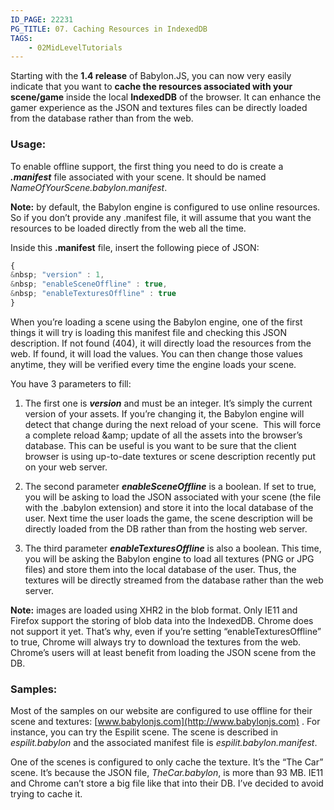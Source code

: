 ```yaml
---
ID_PAGE: 22231
PG_TITLE: 07. Caching Resources in IndexedDB
TAGS:
    - 02MidLevelTutorials
---
```


Starting with the **1.4 release** of Babylon.JS, you can now very easily indicate that you want to **cache the resources associated with your scene/game** inside the local **IndexedDB** of the browser. It can enhance the gamer experience as the JSON and textures files can be directly loaded from the database rather than from the web.

### Usage:

To enable offline support, the first thing you need to do is create a _**.manifest**_ file associated with your scene. It should be named _NameOfYourScene.babylon.manifest_.

**Note:** by default, the Babylon engine is configured to use online resources. So if you don’t provide any .manifest file, it will assume that you want the resources to be loaded directly from the web all the time.

Inside this **.manifest** file, insert the following piece of JSON:

```javascript
{
&nbsp; "version" : 1,
&nbsp; "enableSceneOffline" : true,
&nbsp; "enableTexturesOffline" : true
}
```

When you’re loading a scene using the Babylon engine, one of the first things it will try is loading this manifest file and checking this JSON description. If not found (404), it will directly load the resources from the web. If found, it will load the values. You can then change those values anytime, they will be verified every time the engine loads your scene.

You have 3 parameters to fill:

1. The first one is _**version**_ and must be an integer. It’s simply the current version of your assets. If you’re changing it, the Babylon engine will detect that change during the next reload of your scene.&nbsp; This will force a complete reload &amp;amp; update of all the assets into the browser’s database. This can be useful is you want to be sure that the client browser is using up-to-date textures or scene description recently put on your web server.

2. The second parameter _**enableSceneOffline**_ is a boolean. If set to true, you will be asking to load the JSON associated with your scene (the file with the .babylon extension) and store it into the local database of the user. Next time the user loads the game, the scene description will be directly loaded from the DB rather than from the hosting web server.

3. The third parameter _**enableTexturesOffline**_ is also a boolean. This time, you will be asking the Babylon engine to load all textures (PNG or JPG files) and store them into the local database of the user. Thus, the textures will be directly streamed from the database rather than the web server.

**Note:** images are loaded using XHR2 in the blob format. Only IE11 and Firefox support the storing of blob data into the IndexedDB. Chrome does not support it yet. That’s why, even if you’re setting “enableTexturesOffline” to true, Chrome will always try to download the textures from the web. Chrome’s users will at least benefit from loading the JSON scene from the DB.

### Samples:

Most of the samples on our website are configured to use offline for their scene and textures: [www.babylonjs.com](http://www.babylonjs.com) . For instance, you can try the Espilit scene. The scene is described in _espilit.babylon_ and the associated manifest file is _espilit.babylon.manifest_.

One of the scenes is configured to only cache the texture. It’s the “The Car” scene. It’s because the JSON file, _TheCar.babylon_, is more than 93 MB. IE11 and Chrome can’t store a big file like that into their DB. I’ve decided to avoid trying to cache it.
